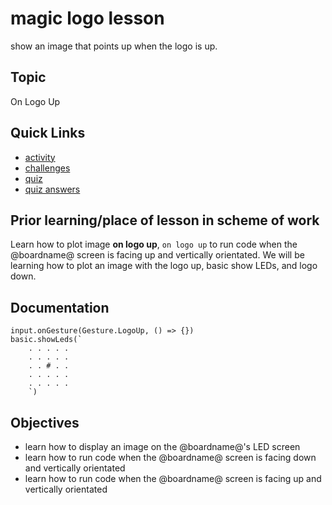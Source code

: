 # magic logo lesson

show an image that points up when the logo is up.



## Topic

On Logo Up

## Quick Links

* [activity](/lessons/magic-logo/activity)
* [challenges](/lessons/magic-logo/challenges)
* [quiz](/lessons/magic-logo/challenges)
* [quiz answers](/lessons/magic-logo/challenges)

## Prior learning/place of lesson in scheme of work

Learn how to plot image **on logo up**, `on logo up` to run code when the @boardname@ screen is facing up and vertically orientated. We will be learning how to plot an image with the logo up, basic show LEDs, and logo down.

## Documentation
```cards
input.onGesture(Gesture.LogoUp, () => {})
basic.showLeds(`
    . . . . .
    . . . . .
    . . # . .
    . . . . .
    . . . . .
    `)
```

## Objectives

* learn how to display an image on the @boardname@'s LED screen
* learn how to run code when the @boardname@ screen is facing down and vertically orientated
* learn how to run code when the @boardname@ screen is facing up and vertically orientated

